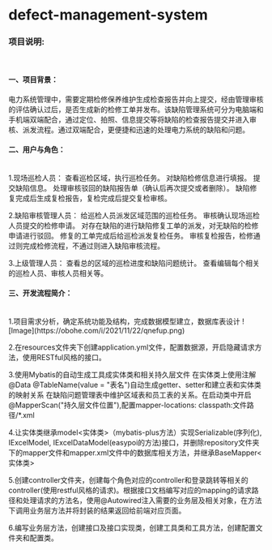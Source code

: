 # defect-management-system
 <h3>项目说明:</h3> <br>
<h4>一、项目背景：</h4>
电力系统管理中，需要定期检修保养维护生成检查报告并向上提交，经由管理审核的评估确认过后，是否生成新的检修工单并发布。该缺陷管理系统可分为电脑端和手机端双端配合，通过定位、拍照、信息提交等将缺陷的检查报告提交并进入审核、派发流程。通过双端配合，更便捷和迅速的处理电力系统的缺陷和问题。
 <br>
 <h4>二、用户与角色：</h4><br>
1.现场巡检人员：
查看巡检区域，执行巡检任务。
对缺陷检修信息进行填报。
提交缺陷信息。
处理审核驳回的缺陷报告单（确认后再次提交或者删除）。
缺陷修复完成后生成复检报告，复检完成后提交复检审核。

2.缺陷审核管理人员：
给巡检人员派发区域范围的巡检任务。
审核确认现场巡检人员提交的检修申请。
对存在缺陷的进行缺陷修复工单的派发，对无缺陷的检修申请进行驳回。
修复的工单完成后给巡检派发复检任务。
审核复检报告，检修通过则完成检修流程，不通过则进入缺陷审核流程。

3.上级管理人员：
查看总的区域的巡检进度和缺陷问题统计。
查看编辑每个相关的巡检人员、审核人员相关等。

<h4>三、开发流程简介：</h4><br>
1.项目需求分析，确定系统功能及结构，完成数据模型建立，数据库表设计
![Image](https://obohe.com/i/2021/11/22/qnefup.png)

2.在resources文件夹下创建application.yml文件，配置数据源，开启隐藏请求方法，使用RESTful风格的接口。

3.使用Mybatis的自动生成工具成实体类和相关持久层文件
在实体类上使用注解@Data @TableName(value = "表名")自动生成getter、setter和建立表和实体类的映射关系
在缺陷问题管理表中维护区域表和员工表的关系。在启动类中开启@MapperScan("持久层文件位置"),配置mapper-locations: classpath:文件路径/*.xml

4.让实体类继承model<实体类>（mybatis-plus方法）实现Serializable(序列化), IExcelModel, IExcelDataModel(easypoi的方法)接口，并删除repository文件夹下的mapper文件和mapper.xml文件中的数据库相关方法，并继承BaseMapper<实体类>

5.创建controller文件夹，创建每个角色对应的controller和登录跳转等相关的controller(使用restful风格的请求)。根据接口文档编写对应的mapping的请求路径和处理请求的方法名，使用@Autowired注入需要的业务层及相关对象，在方法下调用业务层方法并将封装的结果返回给前端对应页面。

6.编写业务层方法，创建接口及接口实现类，创建工具类和工具方法，创建配置文件夹和配置类。
